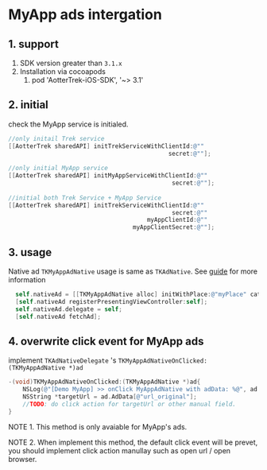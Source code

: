 # MyApp ads intergation



## 1. support

1. SDK version greater than `3.1.x`
2. Installation via cocoapods
   1. pod 'AotterTrek-iOS-SDK', '~> 3.1'



## 2. initial

check the MyApp service is initialed.

```objective-c
//only initail Trek service
[[AotterTrek sharedAPI] initTrekServiceWithClientId:@""
                                             secret:@""];
 
//only initial MyApp service
[[AotterTrek sharedAPI] initMyAppServiceWithClientId:@""
                                              secret:@""]; 
 
//initial both Trek Service + MyApp Service
[[AotterTrek sharedAPI] initTrekServiceWithClientId:@""
                                              secret:@""
                                       myAppClientId:@""
                                   myAppClientSecret:@""];
```



## 3. usage 

Native ad `TKMyAppAdNative` usage is same as `TKAdNative`. See [guide](iOS/Native_Ad?id=native-ad) for more information

```objective-c
  self.nativeAd = [[TKMyAppAdNative alloc] initWithPlace:@"myPlace" category:@"testCategory"];
  [self.nativeAd registerPresentingViewController:self];
  self.nativeAd.delegate = self;
  [self.nativeAd fetchAd];
```



## 4. overwrite click event for MyApp ads

implement `TKAdNativeDelegate`  's `TKMyAppAdNativeOnClicked:(TKMyAppAdNative *)ad`

```objective-c
-(void)TKMyAppAdNativeOnClicked:(TKMyAppAdNative *)ad{
    NSLog(@"[Demo MyApp] >> onClick MyAppAdNative with adData: %@", ad.AdData);
    NSString *targetUrl = ad.AdData[@"url_original"];
    //TODO: do click action for targetUrl or other manual field.
}
```

NOTE 1. This method is only avaiable for MyApp's ads.

NOTE 2. When implement this method, the default click event will be prevet, you should implement click action manullay such as open url / open browser.